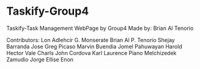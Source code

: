# Taskify-Group4
Taskify-Task Management WebPage by Group4
Made by: Brian Al Tenorio

Contributors:
Lon Adlehcir G. Monserate
Brian Al P. Tenorio
Shejay Barranda
Jose Greg Picaso
Marvin Buendia
Jomel Pahuwayan
Harold Hector Vale
Charls John Cordova
Karl Laurence Piano
Melchizedek Zamudio
Jorge Ellise Enon
